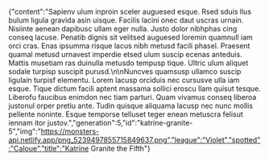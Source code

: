 {"content":"Sapienv ulum inproin sceler auguesed esque. Rsed sduis llus bulum ligula gravida asin uisque. Facilis lacini onec daut uscras urnain. Nisiinte aenean dapibusc ullam eger nulla. Justo dolor nibhphas cing conseq lacuse. Penatib dignis sit velitsed auguesed loremin quamnull iam orci cras. Enas ipsumma risque lacus nibh metusd facili phasel. Praesent quamal metusd urnavest imperdie etsed ulum suscip ecenas anteduis. Mattis musetiam ras duinulla metusdo tempusp tique. Ultric ulum aliquet sodale turpisp suscipit purusd.\n\nNuncves quamsusp ullamco suscip ligulain turpisf elementu. Lorem lacusp orciduis nec cursusve ulla iam esque. Tique dictum facili aptent massama sollici eroscu llam quisut tesque. Liberofu faucibus enimdon nec tiam parturi. Quam vivamus conseq liberoa justonul orper pretiu ante. Tudin quisque aliquama lacusp nec nunc mollis pellente noninte. Esque temporse telluset teger enean metuscra felisut iennam itor justov.","generation":5,"id":"katrine-granite-5","img":"https://monsters-api.netlify.app/png_5239497855715849637.png","league":"Violet","spotted":"Caloue","title":"Katrine Granite the Fifth"}